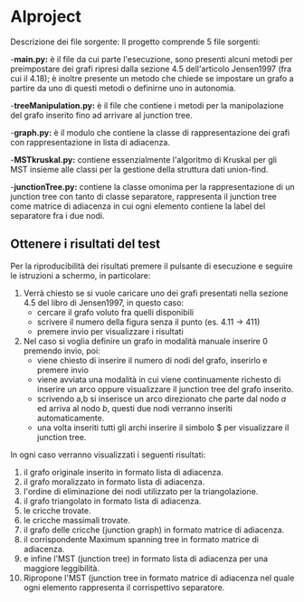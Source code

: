 # AIproject
Descrizione dei file sorgente:
Il progetto comprende 5 file sorgenti:

-**main.py:** è il file da cui parte l'esecuzione, sono presenti alcuni metodi per preimpostare dei grafi ripresi dalla sezione 4.5 dell'articolo Jensen1997 (fra cui il 4.18); è inoltre presente un metodo che chiede se impostare un grafo a partire da uno di questi metodi o definirne uno in autonomia.

-**treeManipulation.py:** è il file che contiene i metodi per la manipolazione del grafo inserito fino ad arrivare al junction tree.

-**graph.py:** è il modulo che contiene la classe di rappresentazione dei grafi con rappresentazione in lista di adiacenza.

-**MSTkruskal.py:** contiene essenzialmente l'algoritmo di Kruskal per gli MST insieme alle classi per la gestione della struttura dati union-find.

-**junctionTree.py:** contiene la classe omonima per la rappresentazione di un junction tree con tanto di classe separatore, rappresenta il junction tree come matrice di adiacenza in cui ogni elemento contiene la label del separatore fra i due nodi.

## Ottenere i risultati del test

Per la riproducibilità dei risultati premere il pulsante di esecuzione e seguire le istruzioni a schermo, in particolare:
1. Verrà chiesto se si vuole caricare uno dei grafi presentati nella sezione 4.5 del libro di Jensen1997, in questo caso:
   - cercare il grafo voluto fra quelli disponibili
   - scrivere il numero della figura senza il punto (es. 4.11 -> 411)
   - premere invio per visualizzare i risultati
2. Nel caso si voglia definire un grafo in modalità manuale inserire 0 premendo invio, poi:
   - viene chiesto di inserire il numero di nodi del grafo, inserirlo e premere invio
   - viene avviata una modalità in cui viene continuamente richesto di inserire un arco oppure visualizzare il junction tree del grafo inserito.
   - scrivendo a,b si inserisce un arco direzionato che parte dal nodo *a* ed arriva al nodo *b*, questi due nodi verranno inseriti automaticamente.
   - una volta inseriti tutti gli archi inserire il simbolo $ per visualizzare il junction tree.

In ogni caso verranno visualizzati i seguenti risultati:
1. il grafo originale inserito in formato lista di adiacenza.
2. il grafo moralizzato in formato lista di adiacenza.
3. l'ordine di eliminazione dei nodi utilizzato per la triangolazione.
4. il grafo triangolato in formato lista di adiacenza.
5. le cricche trovate.
6. le cricche massimali trovate.
7. il grafo delle cricche (junction graph) in formato matrice di adiacenza.
8. il corrispondente Maximum spanning tree in formato matrice di adiacenza.
9. e infine l'MST (junction tree) in formato lista di adiacenza per una maggiore leggibilità.
10. Ripropone l'MST (junction tree in formato matrice di adiacenza nel quale ogni elemento rappresenta il corrispettivo separatore.
